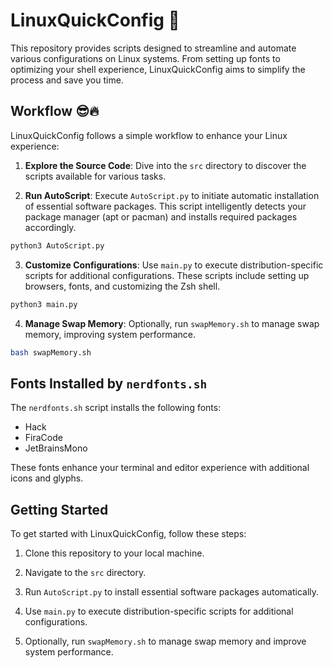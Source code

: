# LinuxQuickConfig 🚀

This repository provides scripts designed to streamline and automate various configurations on Linux systems. From setting up fonts to optimizing your shell experience, LinuxQuickConfig aims to simplify the process and save you time.

## Workflow 😎🔥

LinuxQuickConfig follows a simple workflow to enhance your Linux experience:

1. **Explore the Source Code**: Dive into the `src` directory to discover the scripts available for various tasks.

2. **Run AutoScript**: Execute `AutoScript.py` to initiate automatic installation of essential software packages. This script intelligently detects your package manager (apt or pacman) and installs required packages accordingly.

```bash
python3 AutoScript.py
```

3. **Customize Configurations**: Use `main.py` to execute distribution-specific scripts for additional configurations. These scripts include setting up browsers, fonts, and customizing the Zsh shell.

```bash
python3 main.py
```

4. **Manage Swap Memory**: Optionally, run `swapMemory.sh` to manage swap memory, improving system performance.

```bash
bash swapMemory.sh
```

## Fonts Installed by `nerdfonts.sh`

The `nerdfonts.sh` script installs the following fonts:

- Hack
- FiraCode
- JetBrainsMono

These fonts enhance your terminal and editor experience with additional icons and glyphs.

## Getting Started

To get started with LinuxQuickConfig, follow these steps:

1. Clone this repository to your local machine.
   
2. Navigate to the `src` directory.
   
3. Run `AutoScript.py` to install essential software packages automatically.

4. Use `main.py` to execute distribution-specific scripts for additional configurations.

5. Optionally, run `swapMemory.sh` to manage swap memory and improve system performance.